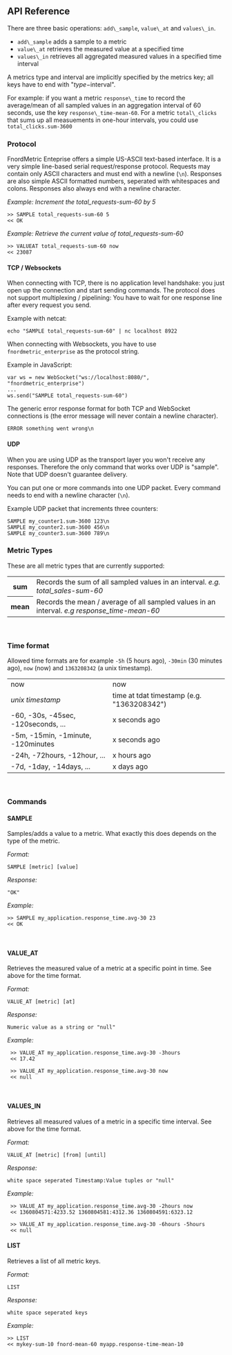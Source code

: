 API Reference
-------------

There are three basic operations: `add\_sample`, `value\_at` and `values\_in`.

+ `add\_sample` adds a sample to a metric
+ `value\_at` retrieves the measured value at a specified time
+ `values\_in` retrieves all aggregated measured values in a specified time interval

A metrics type and interval are implicitly specified by the metrics key; all keys have to
end with "$type-$interval".

For example: if you want a metric `response\_time` to record the average/mean of all sampled
values in an aggregation interval of 60 seconds, use the key `response\_time-mean-60`.
For a metric `total\_clicks` that sums up all measuements in one-hour intervals, you could use
`total_clicks.sum-3600`

### Protocol

FnordMetric Enteprise offers a simple US-ASCII text-based interface. It is a very simple
line-based serial request/response protocol. Requests may contain only ASCII characters
and must end with a newline (`\n`). Responses are also simple ASCII formatted numbers,
seperated with whitespaces and colons. Responses also always end with a newline character.

_Example: Increment the total\_requests-sum-60 by 5_

    >> SAMPLE total_requests-sum-60 5
    << OK

_Example: Retrieve the current value of total\_requests-sum-60_

    >> VALUEAT total_requests-sum-60 now
    << 23087


#### TCP / Websockets

When connecting with TCP, there is no application level handshake: you just open up the
connection and start sending commands. The protocol does not support multiplexing / pipelining:
You have to wait for one response line after every request you send.

Example with netcat:

    echo "SAMPLE total_requests-sum-60" | nc localhost 8922


When connecting with Websockets, you have to use `fnordmetric_enterprise` as the protocol string.

Example in JavaScript:

    var ws = new WebSocket("ws://localhost:8080/", "fnordmetric_enterprise")
    ...
    ws.send("SAMPLE total_requests-sum-60")


The generic error response format for both TCP and WebSocket connections is (the error message
will never contain a newline character).

    ERROR something went wrong\n


#### UDP

When you are using UDP as the transport layer you won't receive any responses. Therefore the only
command that works over UDP is "sample". Note that UDP doesn't guarantee delivery.

You can put one or more commands into one UDP packet. Every command needs to end with a newline
character (`\n`).

Example UDP packet that increments three counters:

    SAMPLE my_counter1.sum-3600 123\n
    SAMPLE my_counter2.sum-3600 456\n
    SAMPLE my_counter3.sum-3600 789\n


### Metric Types

These are all metric types that are currently supported:

<table>
  <tr>
    <th>sum</th>
    <td>
      Records the sum of all sampled values in an interval. <i>e.g. total_sales-sum-60</i>
    </td>
  </tr>
  <tr>
    <th>mean</th>
    <td>
      Records the mean / average of all sampled values in an interval. <i>e.g response_time-mean-60</i>
    </td>
  </tr>
</table>
<br />


### Time format

Allowed time formats are for example `-5h` (5 hours ago), `-30min` (30 minutes ago),
`now` (now) and `1363208342` (a unix timestamp).

<table>
  <tr>
    <td>now</td>
    <td>
      now
    </td>
  </tr>
  <tr>
    <td><i>unix timestamp</i></td>
    <td>
      time at tdat timestamp (e.g. "1363208342")
    </td>
  </tr>
  <tr>
    <td>-60, -30s, -45sec, -120seconds, ...</td>
    <td>
      x seconds ago
    </td>
  </tr>
  <tr>
    <td>-5m, -15min, -1minute, -120minutes</td>
    <td>
      x seconds ago
    </td>
  </tr>
  <tr>
    <td>-24h, -72hours, -12hour, ...</td>
    <td>
      x hours ago
    </td>
  </tr>
  <tr>
    <td>-7d, -1day, -14days, ...</td>
    <td>
      x days ago
    </td>
  </tr>
</table>
<br />


### Commands

#### SAMPLE

Samples/adds a value to a metric. What exactly this does depends on the type of the metric.

*Format:*

    SAMPLE [metric] [value]

*Response:*

    "OK"

*Example:*

    >> SAMPLE my_application.response_time.avg-30 23
    << OK

<br />


#### VALUE_AT

Retrieves the measured value of a metric at a specific point in time. See above
for the time format.

*Format:*

    VALUE_AT [metric] [at]

*Response:*

    Numeric value as a string or "null"

*Example:*

     >> VALUE_AT my_application.response_time.avg-30 -3hours
     << 17.42

     >> VALUE_AT my_application.response_time.avg-30 now
     << null

<br />


#### VALUES_IN

Retrieves all measured values of a metric in a specific time interval. See above
for the time format.

*Format:*

    VALUE_AT [metric] [from] [until]

*Response:*

    white space seperated Timestamp:Value tuples or "null"

*Example:*

     >> VALUE_AT my_application.response_time.avg-30 -2hours now
     << 1360804571:4233.52 1360804581:4312.36 1360804591:6323.12

     >> VALUE_AT my_application.response_time.avg-30 -6hours -5hours
     << null



#### LIST

Retrieves a list of all metric keys.

*Format:*

    LIST

*Response:*

    white space seperated keys

*Example:*

    >> LIST
    << mykey-sum-10 fnord-mean-60 myapp.response-time-mean-10
